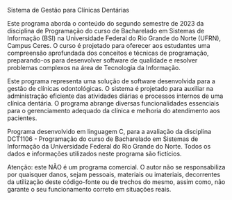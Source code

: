Sistema de Gestão para Clínicas Dentárias

Este programa aborda o conteúdo do segundo semestre de 2023 da disciplina de Programação do curso de Bacharelado em Sistemas de Informação (BSI) na Universidade Federal do Rio Grande do Norte (UFRN), Campus Ceres. O curso é projetado para oferecer aos estudantes uma compreensão aprofundada dos conceitos e técnicas de programação, preparando-os para desenvolver software de qualidade e resolver problemas complexos na área de Tecnologia da Informação.

Este programa representa uma solução de software desenvolvida  para a gestão de clínicas odontológicas. O sistema é projetado para auxiliar na administração eficiente das atividades diárias e processos internos de uma clínica dentária. O programa abrange diversas funcionalidades essenciais para o gerenciamento adequado da clínica e melhoria do atendimento aos pacientes.

Programa desenvolvido em linguagem C, para a avaliação da disciplina DCT1106 - Programação do curso de Bacharelado em Sistemas de Informação da Universidade Federal do Rio Grande do Norte. Todos os dados e informações utilizados neste programa são fictícios.

Atenção: este NÃO é um programa comercial. O autor não se responsabiliza por quaisquer danos, sejam pessoais, materiais ou imateriais, decorrentes da utilização deste código-fonte ou de trechos do mesmo, assim como, não garante o seu funcionamento correto em situações reais.
